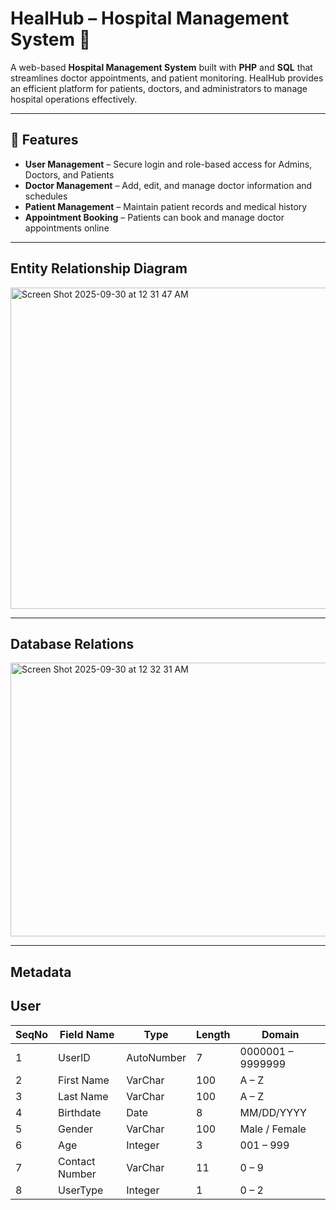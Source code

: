 # HealHub – Hospital Management System 🏥

A web-based **Hospital Management System** built with **PHP** and **SQL** that streamlines doctor appointments, and patient monitoring. HealHub provides an efficient platform for patients, doctors, and administrators to manage hospital operations effectively.  

---

## 🚀 Features

- **User Management** – Secure login and role-based access for Admins, Doctors, and Patients  
- **Doctor Management** – Add, edit, and manage doctor information and schedules  
- **Patient Management** – Maintain patient records and medical history  
- **Appointment Booking** – Patients can book and manage doctor appointments online  

---
## Entity Relationship Diagram
<img width="856" height="514" alt="Screen Shot 2025-09-30 at 12 31 47 AM" src="https://github.com/user-attachments/assets/75d4fc46-6ec2-4958-b604-0f14e296f8f2" />

---
## Database Relations
<img width="884" height="438" alt="Screen Shot 2025-09-30 at 12 32 31 AM" src="https://github.com/user-attachments/assets/c7600919-8e5b-43db-a16e-e095b95ea0a0" />

---
## Metadata

## User 

| SeqNo | Field Name     | Type       | Length | Domain                |
|-------|----------------|------------|--------|-----------------------|
| 1     | UserID         | AutoNumber | 7      | 0000001 – 9999999     |
| 2     | First Name     | VarChar    | 100    | A – Z                 |
| 3     | Last Name      | VarChar    | 100    | A – Z                 |
| 4     | Birthdate      | Date       | 8      | MM/DD/YYYY            |
| 5     | Gender         | VarChar    | 100    | Male / Female         |
| 6     | Age            | Integer    | 3      | 001 – 999             |
| 7     | Contact Number | VarChar    | 11     | 0 – 9                 |
| 8     | UserType       | Integer    | 1      | 0 – 2                 |

